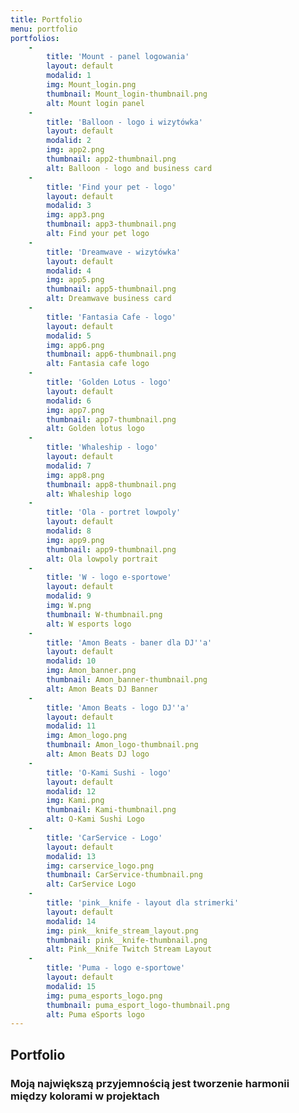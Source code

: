 ```yaml
---
title: Portfolio
menu: portfolio
portfolios:
    -
        title: 'Mount - panel logowania'
        layout: default
        modalid: 1
        img: Mount_login.png
        thumbnail: Mount_login-thumbnail.png
        alt: Mount login panel
    -
        title: 'Balloon - logo i wizytówka'
        layout: default
        modalid: 2
        img: app2.png
        thumbnail: app2-thumbnail.png
        alt: Balloon - logo and business card
    -
        title: 'Find your pet - logo'
        layout: default
        modalid: 3
        img: app3.png
        thumbnail: app3-thumbnail.png
        alt: Find your pet logo
    -
        title: 'Dreamwave - wizytówka'
        layout: default
        modalid: 4
        img: app5.png
        thumbnail: app5-thumbnail.png
        alt: Dreamwave business card
    -
        title: 'Fantasia Cafe - logo'
        layout: default
        modalid: 5
        img: app6.png
        thumbnail: app6-thumbnail.png
        alt: Fantasia cafe logo
    -
        title: 'Golden Lotus - logo'
        layout: default
        modalid: 6
        img: app7.png
        thumbnail: app7-thumbnail.png
        alt: Golden lotus logo
    -
        title: 'Whaleship - logo'
        layout: default
        modalid: 7
        img: app8.png
        thumbnail: app8-thumbnail.png
        alt: Whaleship logo
    -
        title: 'Ola - portret lowpoly'
        layout: default
        modalid: 8
        img: app9.png
        thumbnail: app9-thumbnail.png
        alt: Ola lowpoly portrait
    -
        title: 'W - logo e-sportowe'
        layout: default
        modalid: 9
        img: W.png
        thumbnail: W-thumbnail.png
        alt: W esports logo
    -
        title: 'Amon Beats - baner dla DJ''a'
        layout: default
        modalid: 10
        img: Amon_banner.png
        thumbnail: Amon_banner-thumbnail.png
        alt: Amon Beats DJ Banner
    -
        title: 'Amon Beats - logo DJ''a'
        layout: default
        modalid: 11
        img: Amon_logo.png
        thumbnail: Amon_logo-thumbnail.png
        alt: Amon Beats DJ logo
    -
        title: 'O-Kami Sushi - logo'
        layout: default
        modalid: 12
        img: Kami.png
        thumbnail: Kami-thumbnail.png
        alt: O-Kami Sushi Logo
    -
        title: 'CarService - Logo'
        layout: default
        modalid: 13
        img: carservice_logo.png
        thumbnail: CarService-thumbnail.png
        alt: CarService Logo
    -
        title: 'pink__knife - layout dla strimerki'
        layout: default
        modalid: 14
        img: pink__knife_stream_layout.png
        thumbnail: pink__knife-thumbnail.png
        alt: Pink__Knife Twitch Stream Layout
    -
        title: 'Puma - logo e-sportowe'
        layout: default
        modalid: 15
        img: puma_esports_logo.png
        thumbnail: puma_esport_logo-thumbnail.png
        alt: Puma eSports logo
---
```


## Portfolio
### Moją największą przyjemnością jest tworzenie harmonii między kolorami w projektach